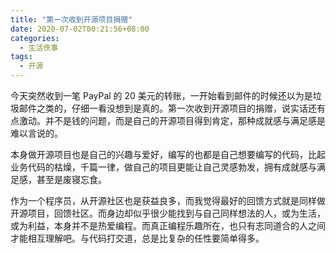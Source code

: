 ```yaml
---
title: "第一次收到开源项目捐赠"
date: 2020-07-02T00:21:56+08:00
categories:
  - 生活佚事
tags:
  - 开源
---
```


今天突然收到一笔 PayPal 的 20 美元的转账，一开始看到邮件的时候还以为是垃圾邮件之类的，仔细一看没想到是真的。第一次收到开源项目的捐赠，说实话还有点激动。并不是钱的问题，而是自己的开源项目得到肯定，那种成就感与满足感是难以言说的。

本身做开源项目也是自己的兴趣与爱好，编写的也都是自己想要编写的代码，比起业务代码的枯燥，千篇一律，做自己的项目更能让自己灵感勃发，拥有成就感与满足感，甚至是废寝忘食。

作为一个程序员，从开源社区也是获益良多，而我觉得最好的回馈方式就是同样做开源项目，回馈社区。而身边却似乎很少能找到与自己同样想法的人，或为生活，或为利益，本身并不是热爱编程。而真正编程乐趣所在，也只有志同道合的人之间才能相互理解吧。与代码打交道，总是比复杂的任性要简单得多。

